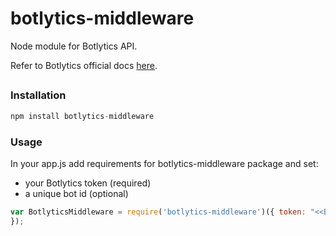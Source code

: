 
# botlytics-middleware
Node module for Botlytics API.

Refer to Botlytics official docs [here](https://botlytics.api-docs.io/).

##
### Installation

```javascript
npm install botlytics-middleware
```


### Usage

In your app.js add requirements for botlytics-middleware package and set:
* your Botlytics token (required)
* a unique bot id (optional)

```javascript
var BotlyticsMiddleware = require('botlytics-middleware')({ token: "<<BOTLYTICS_TOKEN>>", botId: "<<BOT_ID>>"
});
```

